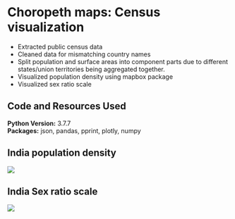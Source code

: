 # Choropeth maps: Census visualization
* Extracted public census data
* Cleaned data for mismatching country names
* Split population and surface areas into component parts due to different states/union territories being aggregated together.
* Visualized population density using mapbox package
* Visualized sex ratio scale

## Code and Resources Used 
**Python Version:** 3.7.7  
**Packages:** json, pandas, pprint, plotly, numpy


## India population density
![](images/newplot_India%20PD.png)

## India Sex ratio scale
![](/images/newplot_India%20SRS.png)
